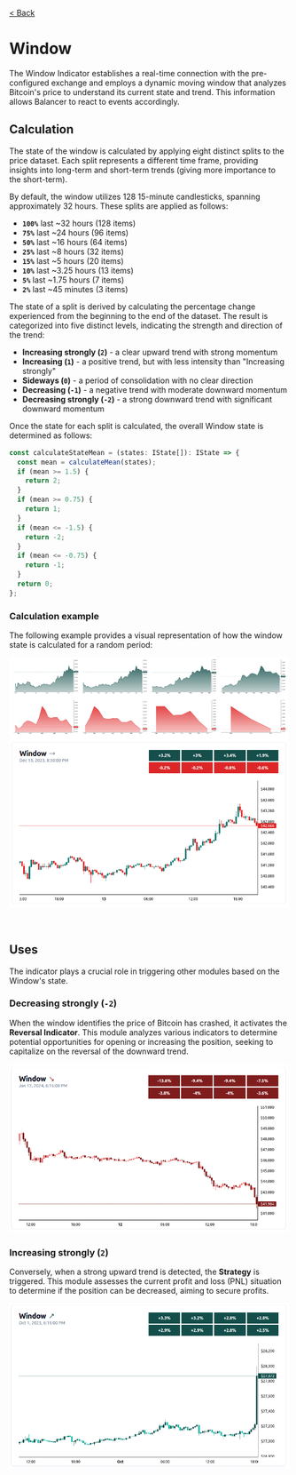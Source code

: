 [< Back](../../../README.md#indicators)

# Window

The Window Indicator establishes a real-time connection with the pre-configured exchange and employs a dynamic moving window that analyzes Bitcoin's price to understand its current state and trend. This information allows Balancer to react to events accordingly.

## Calculation

The state of the window is calculated by applying eight distinct splits to the price dataset. Each split represents a different time frame, providing insights into long-term and short-term trends (giving more importance to the short-term).

By default, the window utilizes 128 15-minute candlesticks, spanning approximately 32 hours. These splits are applied as follows:

- **`100%`** last ~32 hours (128 items)
- **`75%`** last ~24 hours (96 items)
- **`50%`** last ~16 hours (64 items)
- **`25%`** last ~8 hours (32 items)
- **`15%`** last ~5 hours (20 items)
- **`10%`** last ~3.25 hours (13 items)
- **`5%`** last ~1.75 hours (7 items)
- **`2%`** last ~45 minutes (3 items)

The state of a split is derived by calculating the percentage change experienced from the beginning to the end of the dataset. The result is categorized into five distinct levels, indicating the strength and direction of the trend:

- **Increasing strongly (`2`)** - a clear upward trend with strong momentum
- **Increasing (`1`)** - a positive trend, but with less intensity than "Increasing strongly"
- **Sideways (`0`)** - a period of consolidation with no clear direction
- **Decreasing (`-1`)** - a negative trend with moderate downward momentum
- **Decreasing strongly (`-2`)** - a strong downward trend with significant downward momentum

Once the state for each split is calculated, the overall Window state is determined as follows:

```typescript
const calculateStateMean = (states: IState[]): IState => {
  const mean = calculateMean(states);
  if (mean >= 1.5) {
    return 2;
  }
  if (mean >= 0.75) {
    return 1;
  }
  if (mean <= -1.5) {
    return -2;
  }
  if (mean <= -0.75) {
    return -1;
  }
  return 0;
};
```

### Calculation example

The following example provides a visual representation of how the window state is calculated for a random period:

![Example of how the state of the window is calculated](./window-state-calculation.png)

<br/>

## Uses

The indicator plays a crucial role in triggering other modules based on the Window's state.

### Decreasing strongly (`-2`)

When the window identifies the price of Bitcoin has crashed, it activates the **Reversal Indicator**. This module analyzes various indicators to determine potential opportunities for opening or increasing the position, seeking to capitalize on the reversal of the downward trend.

![Example of a window that is decreasing strongly](./decreasing-strongly.png)

### Increasing strongly (`2`)

Conversely, when a strong upward trend is detected, the **Strategy** is triggered. This module assesses the current profit and loss (PNL) situation to determine if the position can be decreased, aiming to secure profits.

![Example of a window that is increasing strongly](./increasing-strongly.png)
